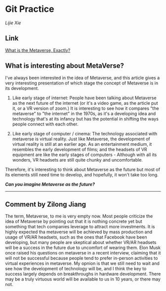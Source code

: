 # Git Practice #
_Lijie Xie_

## Link ##
[What is the Metaverse, Exactly?](https://www.wired.com/story/what-is-the-metaverse/)


## What is interesting about MetaVerse? ##

I've always been interested in the idea of Metaverse, and this article gives a very interesting presentation of which stage the concept of Metaverse is in its development. 

1. Like early stage of internet: 
People have been talking about Metaverse as the next future of the internet (or it's a video game, as the article put it, or a VR version of zoom.) It is interesting to see how it compares "the metaverse" to "the internet" in the 1970s, as it's a developing idea and technology that's at its infancy but has the potential in shifting the ways people connect with each other. 

2. Like early stage of computer / cinema:
The technology associated with metaverse is virtual reality. Just like Metaverse, the development of virtual reality is still at an earlier age. As an entertainment medium, it resembles the early development of films; and the headsets of VR equipment are like the early stages of computers -  Although with all its wonders, VR headsets are still quite chunky and uncomfortable. 

Therefore, it's interesting to think about Metaverse as the future but most of its elements still need time to develop, and hopefully, it won't take too long. 

***Can you imagine Metaverse as the future?***


***

## Comment by Zilong Jiang
The term, Metaverse, to me is very empty now. Most people criticize the idea of Metaverse by pointing out that it is nothing concrete yet but something that tech companies leverage to attract more investments. It is highly expected tha metaverse will be achieved by mass production and usage of VR/AR headsets, such as the ones that Facebook have been developing, but many people are skeptical about whether VR/AR headsets will be a success in the future due to uncomfort of wearing them. Elon Musk once raised his questions on metaverse in a recent interview, claiming that it will not be successful because people tend to prefer in-person activities to virtual experiences in metaverse. My opnion is that we still need to wait and see how the development of technology will be, and I think the key to success largely depends on breakthroughs in hardware development. There may be a truly virtuous world will be available to us in 10 years, or there may not.